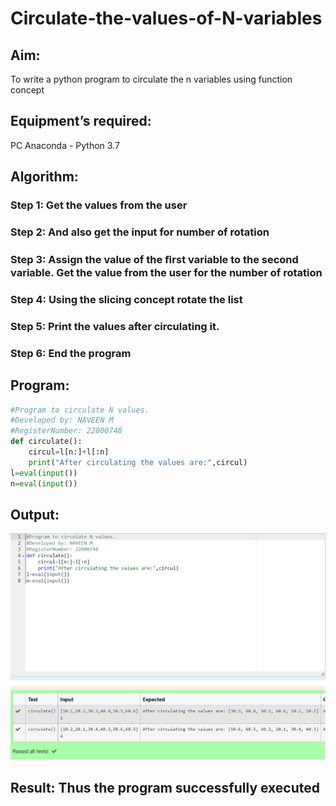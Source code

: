 # Circulate-the-values-of-N-variables
## Aim:
To write a python program to circulate the n variables using function concept
## Equipment’s required:
PC
Anaconda - Python 3.7
## Algorithm: 
### Step 1: Get the values from the user
### Step 2: And also get the input for number of rotation 
### Step 3: Assign the value of the ﬁrst variable to the second variable. Get the value from the user for the number of rotation
### Step 4: Using the slicing concept rotate the list
### Step 5: Print the values after circulating it.
### Step 6: End the program
## Program:
```python 
#Program to circulate N values.
#Developed by: NAVEEN M
#RegisterNumber: 22000748
def circulate():
    circul=l[n:]+l[:n]
    print("After circulating the values are:",circul)
l=eval(input())
n=eval(input())
```
## Output:
![output](circulate.png)
## Result: Thus the program successfully executed
